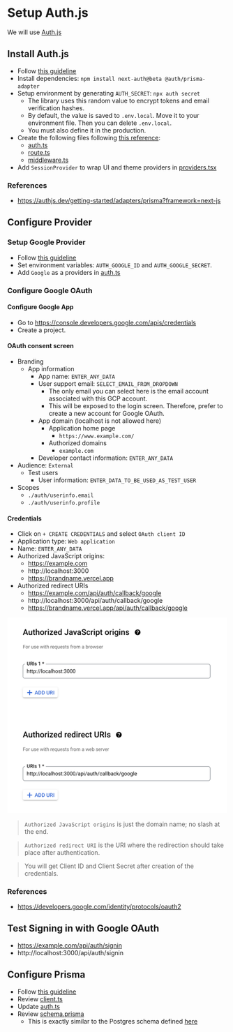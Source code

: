 # Setup Auth.js

We will use [Auth.js](https://authjs.dev)

## Install Auth.js

* Follow [this guideline](https://authjs.dev/getting-started/installation?framework=next-js)
* Install dependencies: `npm install next-auth@beta @auth/prisma-adapter`
* Setup environment by generating `AUTH_SECRET`: `npx auth secret`
  * The library uses this random value to encrypt tokens and email verification hashes.
  * By default, the value is saved to `.env.local`. Move it to your environment file. Then you can delete `.env.local`.
  * You must also define it in the production.
* Create the following files following [this reference](https://authjs.dev/getting-started/installation?framework=next-js):
  * [auth.ts](../../auth.ts)
  * [route.ts](../../app/api/auth/%5B...nextauth%5D/route.ts)
  * [middleware.ts](../../middleware.ts)
* Add `SessionProvider` to wrap UI and theme providers in [providers.tsx](../../app/providers.tsx)

### References

* https://authjs.dev/getting-started/adapters/prisma?framework=next-js

## Configure Provider

### Setup Google Provider

* Follow [this guideline](https://authjs.dev/getting-started/providers/google?framework=next-js)
* Set environment variables: `AUTH_GOOGLE_ID` and `AUTH_GOOGLE_SECRET`.
* Add `Google` as a providers in [auth.ts](../../auth.ts)

### Configure Google OAuth

####  Configure Google App

* Go to https://console.developers.google.com/apis/credentials
* Create a project.

#### OAuth consent screen

* Branding
  * App information
    * App name: `ENTER_ANY_DATA`
    * User support email: `SELECT_EMAIL_FROM_DROPDOWN`
      * The only email you can select here is the email account associated with this GCP account.
      * This will be exposed to the login screen. Therefore, prefer to create a new account for Google OAuth.
    * App domain (localhost is not allowed here)
      * Application home page
        * `https://www.example.com/`
      * Authorized domains
        * `example.com`
    * Developer contact information: `ENTER_ANY_DATA`
* Audience: `External`
  * Test users
    * User information: `ENTER_DATA_TO_BE_USED_AS_TEST_USER`
* Scopes
  * `./auth/userinfo.email`
  * `./auth/userinfo.profile`

#### Credentials

* Click on `+ CREATE CREDENTIALS` and select `OAuth client ID`
* Application type: `Web application`
* Name: `ENTER_ANY_DATA`
* Authorized JavaScript origins:
  * https://example.com
  * http://localhost:3000
  * https://brandname.vercel.app
* Authorized redirect URIs
  * https://example.com/api/auth/callback/google
  * http://localhost:3000/api/auth/callback/google
  * https://brandname.vercel.app/api/auth/callback/google

![google_oauth.png](images/google_oauth.png)

> `Authorized JavaScript origins` is just the domain name; no slash at the end.

> `Authorized redirect URI` is the URI where the redirection should take place after authentication.

> You will get Client ID and Client Secret after creation of the credentials.

### References

* https://developers.google.com/identity/protocols/oauth2

## Test Signing in with Google OAuth

* https://example.com/api/auth/signin
* http://localhost:3000/api/auth/signin

## Configure Prisma

* Follow [this guideline](https://authjs.dev/getting-started/adapters/prisma)
* Review [client.ts](../../prisma/client.ts)
* Update [auth.ts](../../auth.ts)
* Review [schema.prisma](../../prisma/schema.prisma)
  * This is exactly similar to the Postgres schema defined [here](https://authjs.dev/getting-started/adapters/prisma?framework=next-js#schema)
